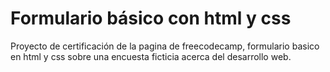 # Formulario básico con html y css

Proyecto de certificación de la pagina de freecodecamp, formulario basico en html y css sobre una encuesta ficticia acerca del desarrollo web.